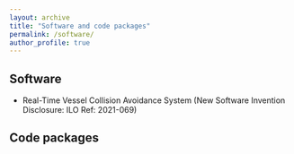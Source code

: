 ```yaml
---
layout: archive
title: "Software and code packages"
permalink: /software/
author_profile: true
---
```



## Software 

* Real-Time Vessel Collision Avoidance System (New Software Invention Disclosure: ILO Ref: 2021-069) 


## Code packages
